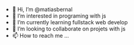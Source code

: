 - 👋 Hi, I’m @matiasbernal
- 👀 I’m interested in programing with js
- 🌱 I’m currently learning fullstack web develop
- 💞️ I’m looking to collaborate on projets with js
- 📫 How to reach me ...

<!---
matiasbernal/matiasbernal is a ✨ special ✨ repository because its `README.md` (this file) appears on your GitHub profile.
You can click the Preview link to take a look at your changes.
--->
